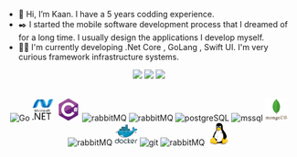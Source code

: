 

- 👋 Hi, I’m Kaan. I have a 5 years codding experience. 
- ✒️ I started the mobile software development process that I dreamed of for a long time. I usually design the applications I develop myself.
- 👨‍💻 I'm currently developing .Net Core , GoLang , Swift UI. I'm very curious framework infrastructure systems.

<div align="center">
  
<p align="center">
  <img height="50%" width="auto" src ="https://github-readme-stats.vercel.app/api?username=mercandev&show_icons=true&count_private=true&theme=darcula&hide_border=true&hide=issues,contribs&bg_color=00000000">
  <img height="50%" width="auto" src ="https://github-readme-stats.vercel.app/api/top-langs/?username=mercandev&layout=compact&hide_border=true&theme=darcula&bg_color=00000000&langs_count=6&hide=jupyter%20notebook,tex,css,php&exclude_repo=Pacman-AI">
  <img src ="https://github-readme-streak-stats.herokuapp.com?user=mercandev&theme=darcula&hide_border=true&background=FFFFFF00">
  <br>
  <br>
</p>
</div>


<p align="center">
   <img src="https://www.vectorlogo.zone/logos/golang/golang-official.svg" alt="Go" width="40" height="40"/>
   <img src="https://raw.githubusercontent.com/devicons/devicon/master/icons/dot-net/dot-net-original-wordmark.svg" alt="dotnet" width="40" height="40"/>
   <img src="https://raw.githubusercontent.com/devicons/devicon/master/icons/csharp/csharp-original.svg" alt="csharp" width="40" height="40"/> 
   <img src="https://www.vectorlogo.zone/logos/swift/swift-icon.svg" alt="rabbitMQ" width="40" height="40"/>
   <img src="https://www.vectorlogo.zone/logos/python/python-icon.svg" alt="rabbitMQ" width="40" height="40"/>
   <img src="https://www.postgresql.org/media/img/about/press/elephant.png" alt="postgreSQL" width="40" height="40"/>
   <img src="https://www.svgrepo.com/show/303229/microsoft-sql-server-logo.svg" alt="mssql" width="40" height="40"/>
   <img src="https://raw.githubusercontent.com/devicons/devicon/master/icons/mongodb/mongodb-original-wordmark.svg" alt="mongodb" width="40" height="40"/>
   <img src="https://www.vectorlogo.zone/logos/redis/redis-icon.svg" alt="rabbitMQ" width="40" height="40"/>
   <img src="https://raw.githubusercontent.com/devicons/devicon/master/icons/docker/docker-original-wordmark.svg" alt="docker" width="40" height="40"/>
   <img src="https://www.vectorlogo.zone/logos/git-scm/git-scm-icon.svg" alt="git" width="40" height="40"/>
   <img src="https://www.vectorlogo.zone/logos/rabbitmq/rabbitmq-icon.svg" alt="rabbitMQ" width="40" height="40"/>
   <img src="https://raw.githubusercontent.com/devicons/devicon/master/icons/linux/linux-original.svg" alt="linux" width="40" height="40"/>
